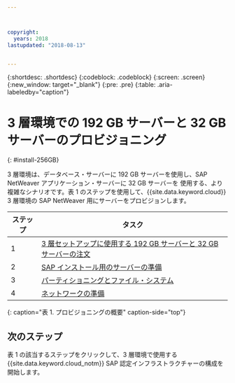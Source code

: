 ```yaml
---



copyright:
  years: 2018
lastupdated: "2018-08-13"


---
```


{:shortdesc: .shortdesc}
{:codeblock: .codeblock}
{:screen: .screen}
{:new_window: target="_blank"}
{:pre: .pre}
{:table: .aria-labeledby="caption"}

# 3 層環境での 192 GB サーバーと 32 GB サーバーのプロビジョニング
{: #install-256GB}

3 層環境は、データベース・サーバーに 192 GB サーバーを使用し、SAP NetWeaver アプリケーション・サーバーに 32 GB サーバーを 使用する、より複雑なシナリオです。表 1 のステップを使用して、{{site.data.keyword.cloud}} 3 層環境の SAP NetWeaver 用にサーバーをプロビジョンします。

| ステップ | タスク |
| --- | --- |
| 1 | [3 層セットアップに使用する 192 GB サーバーと 32 GB サーバーの注文](/docs/infrastructure/sap-netweaver-rhel-qrg/rhel-set-up-infrastructure-three-tier.html) |
| 2 | [SAP インストール用のサーバーの準備](/docs/infrastructure/sap-netweaver-rhel-qrg/rhel-prepare-server-256GB.html) |
| 3 | [パーティショニングとファイル・システム](/docs/infrastructure/sap-netweaver-rhel-qrg/rhel-partition-256GB.html) |
| 4 | [ネットワークの準備](/docs/infrastructure/sap-netweaver-rhel-qrg/rhel-prepare-network.html#network) |
{: caption="表 1. プロビジョニングの概要" caption-side="top"}

## 次のステップ

表 1 の該当するステップをクリックして、3 層環境で使用する {{site.data.keyword.cloud_notm}} SAP 認定インフラストラクチャーの構成を開始します。
